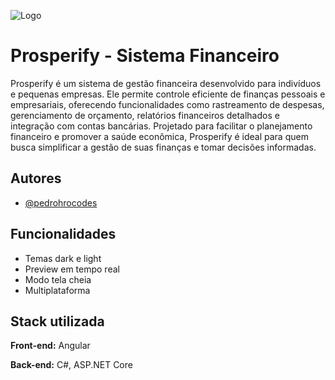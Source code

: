 
![Logo]([https://dev-to-uploads.s3.amazonaws.com/uploads/articles/th5xamgrr6se0x5ro4g6.png](https://i.ibb.co/9t4PGsB/properify.png))


# Prosperify - Sistema Financeiro

Prosperify é um sistema de gestão financeira desenvolvido para indivíduos e pequenas empresas. Ele permite controle eficiente de finanças pessoais e empresariais, oferecendo funcionalidades como rastreamento de despesas, gerenciamento de orçamento, relatórios financeiros detalhados e integração com contas bancárias. Projetado para facilitar o planejamento financeiro e promover a saúde econômica, Prosperify é ideal para quem busca simplificar a gestão de suas finanças e tomar decisões informadas.


## Autores

- [@pedrohrocodes](https://www.github.com/pedrohrocodes)


## Funcionalidades

- Temas dark e light
- Preview em tempo real
- Modo tela cheia
- Multiplataforma


## Stack utilizada

**Front-end:** Angular

**Back-end:** C#, ASP.NET Core

